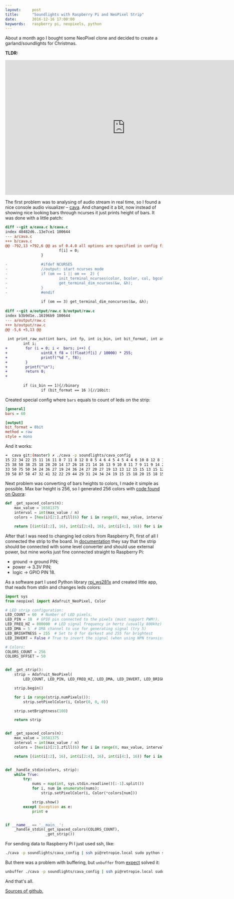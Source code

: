 ```yaml
---
layout:     post
title:      "Soundlights with Raspberry Pi and NeoPixel Strip"
date:       2016-12-16 17:00:00
keywords:   raspberry pi, neopixels, python
---
```


About a month ago I bought some NeoPixel clone and decided to create a
garland/soundlights for Christmas.

**TLDR:**

<iframe width="766" height="431" src="https://www.youtube.com/embed/2B_E62ZpD90?enablejsapi=1&showinfo=0" frameborder="0" allowfullscreen></iframe>

The first problem was to analysing of audio stream in real time, so I found
a nice console audio visualizer &ndash; [cava](https://github.com/karlstav/cava).
And changed it a bit, now instead of showing nice looking bars through ncurses
it just prints height of bars. It was done with a little patch:

~~~diff
diff --git a/cava.c b/cava.c
index 48482d6..13e7ce1 100644
--- a/cava.c
+++ b/cava.c
@@ -792,13 +792,6 @@ as of 0.4.0 all options are specified in config file, see in '/home/username/.co
                        f[i] = 0;
                }
 
-               #ifdef NCURSES
-               //output: start ncurses mode
-               if (om == 1 || om ==  2) {
-                       init_terminal_ncurses(color, bcolor, col, bgcol);
-                       get_terminal_dim_ncurses(&w, &h);
-               }
-               #endif
 
                if (om == 3) get_terminal_dim_noncurses(&w, &h);
 
diff --git a/output/raw.c b/output/raw.c
index b3b9d1e..16196b9 100644
--- a/output/raw.c
+++ b/output/raw.c
@@ -5,6 +5,13 @@
 
 int print_raw_out(int bars, int fp, int is_bin, int bit_format, int ascii_range, char bar_delim, char frame_delim, int f[200]) {
        int i;
+        for (i = 0; i <  bars; i++) {
+               uint8_t f8 = ((float)f[i] / 10000) * 255;
+               printf("%d ", f8);
+        }
+        printf("\n");
+        return 0;
+
 
        if (is_bin == 1){//binary
                if (bit_format == 16 ){//16bit:
~~~

Created special config where `bars` equals to count of leds on the strip:

~~~ini
[general]
bars = 60

[output]
bit_format = 8bit
method = raw
style = mono
~~~

And it works:

~~~bash
➜  cava git:(master) ✗ ./cava -p soundlights/cava_config
15 22 34 22 15 11 16 11 8 7 11 8 12 8 8 5 4 6 4 5 4 5 4 4 6 10 8 12 8 12 15 14 9 11 9 14 21 14 20 30 20 16 19 17 13 14 10 9 8 9 8 5 5 7 7 11 10 11 8 7 
25 38 58 38 25 18 28 20 14 17 26 18 21 14 16 13 9 10 8 11 7 9 11 9 14 21 21 20 15 23 26 24 17 23 17 24 37 24 35 52 35 28 32 30 22 24 18 16 14 16 16 11 10 15 12 18 18 19 14 14 
33 50 75 50 34 24 36 27 19 24 36 24 27 20 27 19 13 13 12 15 15 13 15 12 19 28 31 26 20 31 33 31 23 32 22 31 47 31 45 67 45 36 42 38 28 31 23 21 19 21 21 16 14 20 16 24 23 25 19 18 
39 58 87 58 47 32 41 32 22 29 44 29 31 24 34 24 19 15 15 18 20 15 18 15 22 34 38 30 24 37 39 36 28 38 26 36 55 36 52 78 52 42 48 44 33 36 26 24 22 24 25 19 17 23 19 28 27 29 22 21 
~~~

Next problem was converting of bars heights to colors, I made it simple as possible. Max bar height is 256,
so I generated 256 colors with [code found on Quora](https://www.quora.com/How-do-I-generate-n-visually-distinct-RGB-colours-in-Python/answer/Reed-Oei):

~~~python
def _get_spaced_colors(n):
    max_value = 16581375
    interval = int(max_value / n)
    colors = [hex(i)[2:].zfill(6) for i in range(0, max_value, interval)]

    return [(int(i[:2], 16), int(i[2:4], 16), int(i[4:], 16)) for i in colors]
~~~

After that I was need to changing led colors from Raspberry Pi, first of all I connected
the strip to the board. In [documentation](https://learn.adafruit.com/neopixels-on-raspberry-pi/wiring)
they say that the strip should be connected with some level converter and should use external power,
but mine works just fine connected straight to Raspberry Pi:

* ground → ground PIN;
* power → 3.3V PIN;
* logic → GPIO PIN 18.

As a software part I used Python library [rpi_ws281x](https://github.com/jgarff/rpi_ws281x)
and created little app, that reads from stdin and changes leds colors:

~~~python
import sys
from neopixel import Adafruit_NeoPixel, Color

# LED strip configuration:
LED_COUNT = 60  # Number of LED pixels.
LED_PIN = 18  # GPIO pin connected to the pixels (must support PWM!).
LED_FREQ_HZ = 800000  # LED signal frequency in hertz (usually 800khz)
LED_DMA = 5  # DMA channel to use for generating signal (try 5)
LED_BRIGHTNESS = 255  # Set to 0 for darkest and 255 for brightest
LED_INVERT = False # True to invert the signal (when using NPN transistor level shift)

# Colors:
COLORS_COUNT = 256
COLORS_OFFSET = 50


def _get_strip():
    strip = Adafruit_NeoPixel(
        LED_COUNT, LED_PIN, LED_FREQ_HZ, LED_DMA, LED_INVERT, LED_BRIGHTNESS)

    strip.begin()

    for i in range(strip.numPixels()):
        strip.setPixelColor(i, Color(0, 0, 0))

    strip.setBrightness(100)

    return strip


def _get_spaced_colors(n):
    max_value = 16581375
    interval = int(max_value / n)
    colors = [hex(i)[2:].zfill(6) for i in range(0, max_value, interval)]

    return [(int(i[:2], 16), int(i[2:4], 16), int(i[4:], 16)) for i in colors]


def _handle_stdin(colors, strip):
    while True:
        try:
            nums = map(int, sys.stdin.readline()[:-1].split())
            for i, num in enumerate(nums):
                strip.setPixelColor(i, Color(*colors[num]))

            strip.show()
        except Exception as e:
            print e


if __name__ == '__main__':
    _handle_stdin(_get_spaced_colors(COLORS_COUNT),
                  _get_strip())
~~~

For sending data to Raspberry Pi I just used ssh, like:

~~~bash
./cava -p soundlights/cava_config | ssh pi@retropie.local sudo python soundlights.py
~~~

But there was a problem with buffering, but `unbuffer` from [expect](http://expect.sourceforge.net/) solved it:

~~~bash
unbuffer ./cava -p soundlights/cava_config | ssh pi@retropie.local sudo python soundlights.py
~~~

And that's all.

[Sources of github.](https://github.com/nvbn/soundlights)
